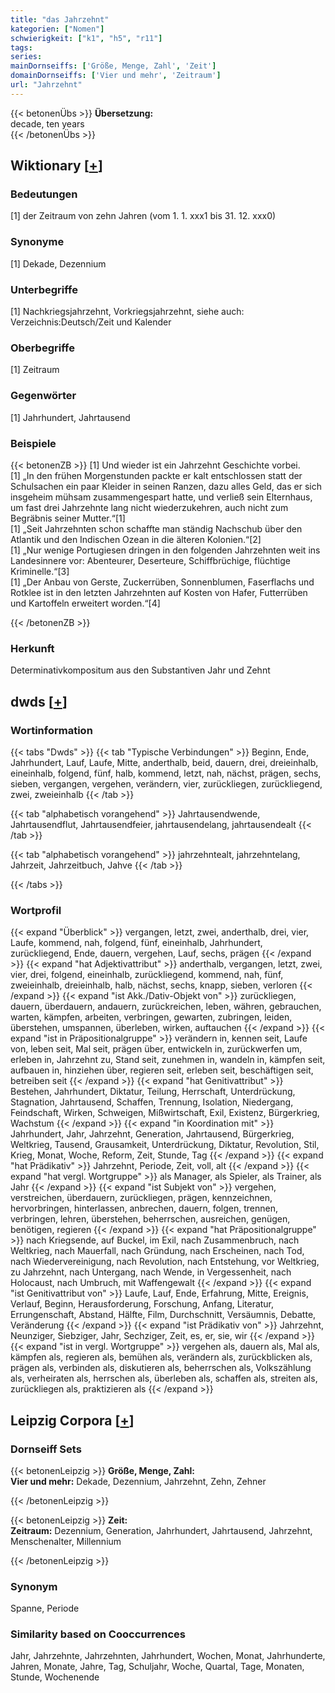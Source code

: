 ```yaml
---
title: "das Jahrzehnt"
kategorien: ["Nomen"]
schwierigkeit: ["k1", "h5", "r11"]
tags:
series:
mainDornseiffs: ['Größe, Menge, Zahl', 'Zeit']
domainDornseiffs: ['Vier und mehr', 'Zeitraum']
url: "Jahrzehnt"
---
```


{{< betonenÜbs >}}
**Übersetzung:**  
decade, ten years  
{{< /betonenÜbs >}}

## Wiktionary [[+](https://de.wiktionary.org/wiki/Jahrzehnt)]

### Bedeutungen
[1] der Zeitraum von zehn Jahren (vom 1. 1. xxx1 bis 31. 12. xxx0)  

### Synonyme
[1] Dekade, Dezennium  

### Unterbegriffe
[1] Nachkriegsjahrzehnt, Vorkriegsjahrzehnt, siehe auch: Verzeichnis:Deutsch/Zeit und Kalender  

### Oberbegriffe
[1] Zeitraum  

### Gegenwörter
[1] Jahrhundert, Jahrtausend  

### Beispiele
{{< betonenZB >}}
[1] Und wieder ist ein Jahrzehnt Geschichte vorbei.  
[1] „In den frühen Morgenstunden packte er kalt entschlossen statt der Schulsachen ein paar Kleider in seinen Ranzen, dazu alles Geld, das er sich insgeheim mühsam zusammengespart hatte, und verließ sein Elternhaus, um fast drei Jahrzehnte lang nicht wiederzukehren, auch nicht zum Begräbnis seiner Mutter.“[1]  
[1] „Seit Jahrzehnten schon schaffte man ständig Nachschub über den Atlantik und den Indischen Ozean in die älteren Kolonien.“[2]  
[1] „Nur wenige Portugiesen dringen in den folgenden Jahrzehnten weit ins Landesinnere vor: Abenteurer, Deserteure, Schiffbrüchige, flüchtige Kriminelle.“[3]  
[1] „Der Anbau von Gerste, Zuckerrüben, Sonnenblumen, Faserflachs und Rotklee ist in den letzten Jahrzehnten auf Kosten von Hafer, Futterrüben und Kartoffeln erweitert worden.“[4]  

{{< /betonenZB >}}
### Herkunft
Determinativkompositum aus den Substantiven Jahr und Zehnt  



## dwds [[+](https://www.dwds.de/wb/Jahrzehnt)]

### Wortinformation
{{< tabs "Dwds" >}}
{{< tab "Typische Verbindungen" >}}
Beginn, Ende, Jahrhundert, Lauf, Laufe, Mitte, anderthalb, beid, dauern, drei, dreieinhalb, eineinhalb, folgend, fünf, halb, kommend, letzt, nah, nächst, prägen, sechs, sieben, vergangen, vergehen, verändern, vier, zurückliegen, zurückliegend, zwei, zweieinhalb
{{< /tab >}}

{{< tab "alphabetisch vorangehend" >}}
Jahrtausendwende, Jahrtausendflut, Jahrtausendfeier, jahrtausendelang, jahrtausendealt
{{< /tab >}}

{{< tab "alphabetisch vorangehend" >}}
jahrzehntealt, jahrzehntelang, Jahrzeit, Jahrzeitbuch, Jahve
{{< /tab >}}

{{< /tabs >}}

### Wortprofil
{{< expand "Überblick" >}} vergangen, letzt, zwei, anderthalb, drei, vier, Laufe, kommend, nah, folgend, fünf, eineinhalb, Jahrhundert, zurückliegend, Ende, dauern, vergehen, Lauf, sechs, prägen {{< /expand >}}
{{< expand "hat Adjektivattribut" >}} anderthalb, vergangen, letzt, zwei, vier, drei, folgend, eineinhalb, zurückliegend, kommend, nah, fünf, zweieinhalb, dreieinhalb, halb, nächst, sechs, knapp, sieben, verloren {{< /expand >}}
{{< expand "ist Akk./Dativ-Objekt von" >}} zurückliegen, dauern, überdauern, andauern, zurückreichen, leben, währen, gebrauchen, warten, kämpfen, arbeiten, verbringen, gewarten, zubringen, leiden, überstehen, umspannen, überleben, wirken, auftauchen {{< /expand >}}
{{< expand "ist in Präpositionalgruppe" >}} verändern in, kennen seit, Laufe von, leben seit, Mal seit, prägen über, entwickeln in, zurückwerfen um, erleben in, Jahrzehnt zu, Stand seit, zunehmen in, wandeln in, kämpfen seit, aufbauen in, hinziehen über, regieren seit, erleben seit, beschäftigen seit, betreiben seit {{< /expand >}}
{{< expand "hat Genitivattribut" >}} Bestehen, Jahrhundert, Diktatur, Teilung, Herrschaft, Unterdrückung, Stagnation, Jahrtausend, Schaffen, Trennung, Isolation, Niedergang, Feindschaft, Wirken, Schweigen, Mißwirtschaft, Exil, Existenz, Bürgerkrieg, Wachstum {{< /expand >}}
{{< expand "in Koordination mit" >}} Jahrhundert, Jahr, Jahrzehnt, Generation, Jahrtausend, Bürgerkrieg, Weltkrieg, Tausend, Grausamkeit, Unterdrückung, Diktatur, Revolution, Stil, Krieg, Monat, Woche, Reform, Zeit, Stunde, Tag {{< /expand >}}
{{< expand "hat Prädikativ" >}} Jahrzehnt, Periode, Zeit, voll, alt {{< /expand >}}
{{< expand "hat vergl. Wortgruppe" >}} als Manager, als Spieler, als Trainer, als Jahr {{< /expand >}}
{{< expand "ist Subjekt von" >}} vergehen, verstreichen, überdauern, zurückliegen, prägen, kennzeichnen, hervorbringen, hinterlassen, anbrechen, dauern, folgen, trennen, verbringen, lehren, überstehen, beherrschen, ausreichen, genügen, benötigen, regieren {{< /expand >}}
{{< expand "hat Präpositionalgruppe" >}} nach Kriegsende, auf Buckel, im Exil, nach Zusammenbruch, nach Weltkrieg, nach Mauerfall, nach Gründung, nach Erscheinen, nach Tod, nach Wiedervereinigung, nach Revolution, nach Entstehung, vor Weltkrieg, zu Jahrzehnt, nach Untergang, nach Wende, in Vergessenheit, nach Holocaust, nach Umbruch, mit Waffengewalt {{< /expand >}}
{{< expand "ist Genitivattribut von" >}} Laufe, Lauf, Ende, Erfahrung, Mitte, Ereignis, Verlauf, Beginn, Herausforderung, Forschung, Anfang, Literatur, Errungenschaft, Abstand, Hälfte, Film, Durchschnitt, Versäumnis, Debatte, Veränderung {{< /expand >}}
{{< expand "ist Prädikativ von" >}} Jahrzehnt, Neunziger, Siebziger, Jahr, Sechziger, Zeit, es, er, sie, wir {{< /expand >}}
{{< expand "ist in vergl. Wortgruppe" >}} vergehen als, dauern als, Mal als, kämpfen als, regieren als, bemühen als, verändern als, zurückblicken als, prägen als, verbinden als, diskutieren als, beherrschen als, Volkszählung als, verheiraten als, herrschen als, überleben als, schaffen als, streiten als, zurückliegen als, praktizieren als {{< /expand >}}

## Leipzig Corpora [[+](https://corpora.uni-leipzig.de/en/res?word=Jahrzehnt&corpusId=deu_newscrawl-public_2018)]

### Dornseiff Sets
{{< betonenLeipzig >}}
**Größe, Menge, Zahl:**  
**Vier und mehr:** Dekade, Dezennium, Jahrzehnt, Zehn, Zehner  

{{< /betonenLeipzig >}}


{{< betonenLeipzig >}}
**Zeit:**  
**Zeitraum:** Dezennium, Generation, Jahrhundert, Jahrtausend, Jahrzehnt, Menschenalter, Millennium  

{{< /betonenLeipzig >}}

### Synonym
Spanne, Periode


### Similarity based on Cooccurrences
Jahr, Jahrzehnte, Jahrzehnten, Jahrhundert, Wochen, Monat, Jahrhunderte, Jahren, Monate, Jahre, Tag, Schuljahr, Woche, Quartal, Tage, Monaten, Stunde, Wochenende

